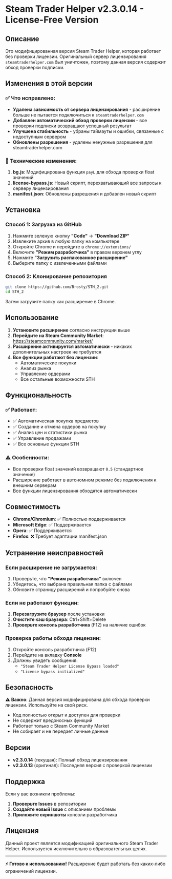 # Steam Trader Helper v2.3.0.14 - License-Free Version

## Описание

Это модифицированная версия Steam Trader Helper, которая работает без проверки лицензии. Оригинальный сервер лицензирования `steamtraderhelper.com` был уничтожен, поэтому данная версия содержит обход проверки подписки.

## Изменения в этой версии

### ✅ Что исправлено:
- **Удалена зависимость от сервера лицензирования** - расширение больше не пытается подключиться к `steamtraderhelper.com`
- **Добавлен автоматический обход проверки лицензии** - все проверки подписки возвращают успешный результат
- **Улучшена стабильность** - убраны таймауты и ошибки, связанные с недоступным сервером
- **Обновлены разрешения** - удалены ненужные разрешения для steamtraderhelper.com

### 🔧 Технические изменения:
1. **bg.js**: Модифицирована функция `payL` для обхода проверки float значений
2. **license-bypass.js**: Новый скрипт, перехватывающий все запросы к серверу лицензирования
3. **manifest.json**: Обновлены разрешения и добавлен новый скрипт

## Установка

### Способ 1: Загрузка из GitHub
1. Нажмите зеленую кнопку **"Code"** → **"Download ZIP"**
2. Извлеките архив в любую папку на компьютере
3. Откройте Chrome и перейдите в `chrome://extensions/`
4. Включите **"Режим разработчика"** в правом верхнем углу
5. Нажмите **"Загрузить распакованное расширение"**
6. Выберите папку с извлеченными файлами

### Способ 2: Клонирование репозитория
```bash
git clone https://github.com/Brosty/STH_2.git
cd STH_2
```
Затем загрузите папку как расширение в Chrome.

## Использование

1. **Установите расширение** согласно инструкции выше
2. **Перейдите на Steam Community Market**: https://steamcommunity.com/market/
3. **Расширение активируется автоматически** - никаких дополнительных настроек не требуется
4. **Все функции работают без лицензии**:
   - Автоматические покупки
   - Анализ рынка
   - Управление ордерами
   - Все остальные возможности STH

## Функциональность

### ✅ Работает:
- ✅ Автоматическая покупка предметов
- ✅ Создание и отмена ордеров на покупку
- ✅ Анализ цен и статистики рынка
- ✅ Управление продажами
- ✅ Все основные функции STH

### ⚠️ Особенности:
- Все проверки float значений возвращают `0.5` (стандартное значение)
- Расширение работает в автономном режиме без подключения к внешним серверам
- Все функции лицензирования обходятся автоматически

## Совместимость

- **Chrome/Chromium**: ✅ Полностью поддерживается
- **Microsoft Edge**: ✅ Поддерживается
- **Opera**: ✅ Поддерживается
- **Firefox**: ❌ Требует адаптации manifest.json

## Устранение неисправностей

### Если расширение не загружается:
1. Проверьте, что **"Режим разработчика"** включен
2. Убедитесь, что выбрана правильная папка с файлами
3. Обновите страницу расширений и попробуйте снова

### Если не работают функции:
1. **Перезагрузите браузер** после установки
2. **Очистите кэш браузера**: Ctrl+Shift+Delete
3. **Проверьте консоль разработчика** (F12) на наличие ошибок

### Проверка работы обхода лицензии:
1. Откройте консоль разработчика (F12)
2. Перейдите на вкладку **Console**
3. Должны увидеть сообщения:
   - `"Steam Trader Helper License Bypass loaded"`
   - `"License bypass initialized"`

## Безопасность

⚠️ **Важно**: Данная версия модифицирована для обхода проверки лицензии. Используйте на свой риск.

- Код полностью открыт и доступен для проверки
- Не содержит вредоносных функций
- Работает только с Steam Community Market
- Не собирает и не передает личные данные

## Версии

- **v2.3.0.14** (текущая): Полный обход лицензирования
- **v2.3.0.13** (оригинал): Последняя версия с проверкой лицензии

## Поддержка

Если у вас возникли проблемы:

1. **Проверьте Issues** в репозитории
2. **Создайте новый Issue** с описанием проблемы
3. **Приложите скриншоты** консоли разработчика

## Лицензия

Данный проект является модификацией оригинального Steam Trader Helper. Используется исключительно в образовательных целях.

---

**⚡ Готово к использованию!** Расширение будет работать без каких-либо ограничений лицензии.